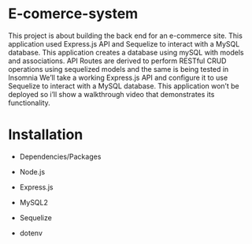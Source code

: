 # E-comerce-system

This project is about building the back end for an e-commerce site. This application used Express.js API and Sequelize to interact with a MySQL database. This application creates a database using mySQL with models and associations. API Routes are derived to perform RESTful CRUD operations using sequelized models and the same is being tested in Insomnia
We’ll take a working Express.js API and configure it to use Sequelize to interact with a MySQL database. This application won’t be deployed so i’ll show a walkthrough video that demonstrates its functionality.


# Installation
* Dependencies/Packages

* Node.js
* Express.js
* MySQL2
* Sequelize
* dotenv
